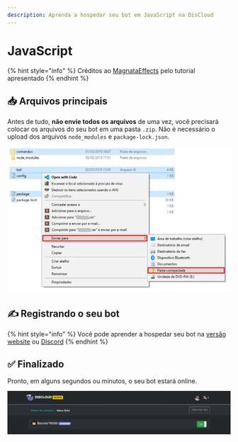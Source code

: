 ```yaml
---
description: Aprenda a hospedar seu bot em JavaScript na DisCloud
---
```


# JavaScript

{% hint style="info" %}
Créditos ao [MagnataEffects](https://absolutproject.com) pelo tutorial apresentado
{% endhint %}

## 📥 Arquivos principais

Antes de tudo, **não envie todos os arquivos** de uma vez, você precisará colocar os arquivos do seu bot em uma pasta `.zip`. Não é necessário o upload dos arquivos `node_modules` e `package-lock.json`. 

![](../../.gitbook/assets/image%20%2831%29.png)

## ✍ Registrando o seu bot

{% hint style="info" %}
Você pode aprender a hospedar seu bot na [versão website](../../host/website.md) ou [Discord](../../host/discord.md)
{% endhint %}

## ✅ Finalizado

Pronto, em alguns segundos ou minutos, o seu bot estará online.

![](../../.gitbook/assets/image%20%2825%29.png)

